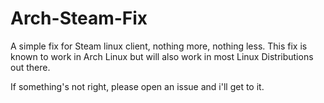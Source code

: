 # Arch-Steam-Fix
A simple fix for Steam linux client, nothing more, nothing less.
This fix is known to work in Arch Linux but will also work in most Linux Distributions out there.

If something's not right, please open an issue and i'll get to it.
